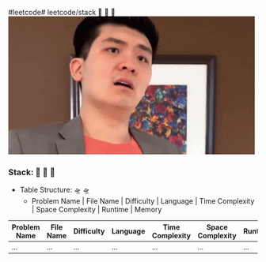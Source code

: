 #leetcode# leetcode/stack :space_invader:	:space_invader:	:space_invader:	
![](https://github.com/guillermobermejo/leetcode/blob/main/f.gif)
### Stack: :space_invader:	:space_invader:	:space_invader:	
- Table Structure: :flying_saucer: :flying_saucer:
  - Problem Name | File Name | Difficulty | Language | Time Complexity | Space Complexity | Runtime | Memory

|Problem Name|File Name|Difficulty|Language|Time Complexity|Space Complexity|Runtime|Memory|
|---|---|---|---|---|---|---|---|
|...|...|...|...|...|...|...|...|
